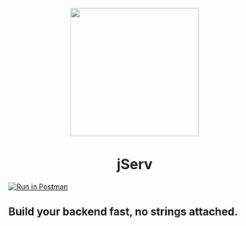 <p align="center">
    <img src="Media/icon.png" width="256px" height="256px">
</p>

<h1 align="center">
    jServ
</h1>

[![Run in Postman](https://run.pstmn.io/button.svg)](https://app.getpostman.com/run-collection/289f0bfba5cf1a9572c7)

<div align="center">

    

</div>
<p align="center">
    <h2>Build your backend fast, no strings attached.</h2>
</p>

<div id="body" align="center">
    
    
</div>
